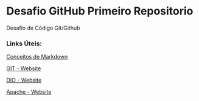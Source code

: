 # Desafio GitHub Primeiro Repositorio
Desafio de Código Git/Github

### Links Úteis:
[Conceitos de Markdown](https://www.markdownguide.org/getting-started/)

[GIT - Website](http://www.git-scm.com/)

[DIO - Website](https://www.dio.me)

[Apache - Website](https://www.apache.org)
